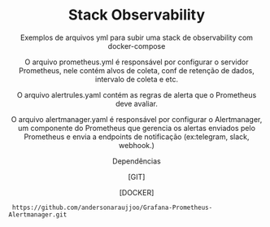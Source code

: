 <h1 align="center">Stack Observability</h1>
<p align="center">Exemplos de arquivos yml para subir uma stack de observability com docker-compose</p>
<p align="center">O arquivo prometheus.yml é responsável por configurar o servidor Prometheus, nele contém alvos de coleta, conf de retenção de dados, intervalo de coleta e etc.</p>
<p align="center">O arquivo alertrules.yaml contém as regras de alerta que o Prometheus deve avaliar.</p>
<p align="center">O arquivo alertmanager.yaml é responsável por configurar o Alertmanager, um componente do Prometheus que gerencia os alertas enviados pelo Prometheus e envia a endpoints de notificação (ex:telegram, slack, webhook.)</p>

<p align="center">Dependências</p>

<p align="center">[GIT]</p>
<p align="center">[DOCKER]</p>

```
 https://github.com/andersonaraujjoo/Grafana-Prometheus-Alertmanager.git
```
